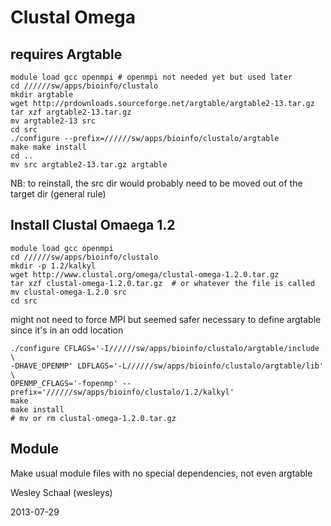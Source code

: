 Clustal Omega
=============

requires Argtable
-----------------

    module load gcc openmpi # openmpi not needed yet but used later
    cd //////sw/apps/bioinfo/clustalo
    mkdir argtable
    wget http://prdownloads.sourceforge.net/argtable/argtable2-13.tar.gz
    tar xzf argtable2-13.tar.gz
    mv argtable2-13 src
    cd src
    ./configure --prefix=//////sw/apps/bioinfo/clustalo/argtable
    make make install
    cd ..
    mv src argtable2-13.tar.gz argtable

NB: to reinstall, the src dir would probably need to be 
moved out of the target dir (general rule)


Install Clustal Omaega 1.2
-----------------

    module load gcc openmpi
    cd //////sw/apps/bioinfo/clustalo
    mkdir -p 1.2/kalkyl
    wget http://www.clustal.org/omega/clustal-omega-1.2.0.tar.gz
    tar xzf clustal-omega-1.2.0.tar.gz  # or whatever the file is called
    mv clustal-omega-1.2.0 src
    cd src

might not need to force MPI but seemed safer
necessary to define argtable since it's in an odd location

    ./configure CFLAGS='-I//////sw/apps/bioinfo/clustalo/argtable/include \
    -DHAVE_OPENMP' LDFLAGS='-L//////sw/apps/bioinfo/clustalo/argtable/lib' \
    OPENMP_CFLAGS='-fopenmp' --prefix='//////sw/apps/bioinfo/clustalo/1.2/kalkyl'
    make
    make install
    # mv or rm clustal-omega-1.2.0.tar.gz

Module
------

Make usual module files with no special dependencies, not even argtable


Wesley Schaal (wesleys)

2013-07-29
